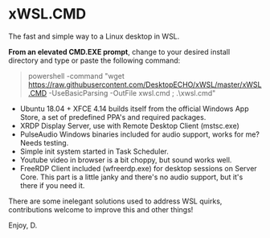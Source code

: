 # xWSL.CMD 

The fast and simple way to a Linux desktop in WSL.  

**From an elevated CMD.EXE prompt**, change to your desired install directory and type or paste the following command:

> powershell -command "wget https://raw.githubusercontent.com/DesktopECHO/xWSL/master/xWSL.CMD -UseBasicParsing -OutFile xwsl.cmd ; .\xwsl.cmd"

- Ubuntu 18.04 + XFCE 4.14 builds itself from the official Windows App Store, a set of predefined PPA's and required packages. 
- XRDP Display Server, use with Remote Desktop Client (mstsc.exe)
- PulseAudio Windows binaries included for audio support, works for me? Needs testing.
- Simple init system started in Task Scheduler.
- Youtube video in browser is a bit choppy, but sound works well. 
- FreeRDP Client included (wfreerdp.exe) for desktop sessions on Server Core. This part is a little janky and there's no audio support, but it's there if you need it.
 
There are some inelegant solutions used to address WSL quirks, contributions welcome to improve this and other things!

Enjoy,
D.
